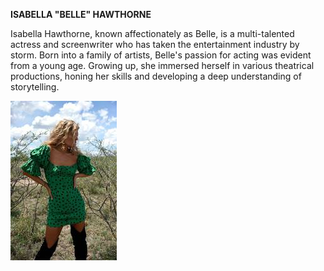 **ISABELLA "BELLE" HAWTHORNE**


Isabella Hawthorne, known affectionately as Belle, is a multi-talented actress and screenwriter who has taken the entertainment industry by storm. Born into a family of artists, Belle's passion for acting was evident from a young age. Growing up, she immersed herself in various theatrical productions, honing her skills and developing a deep understanding of storytelling.


![Image](../pictures/Isabella_Hawthorne.jpg)